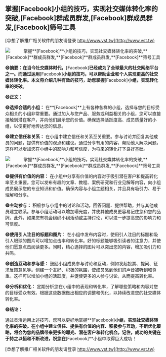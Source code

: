 ## **掌握**[Facebook]**小组的技巧，实现社交媒体转化率的突破,**[Facebook]**群成员群发,**[Facebook]**群成员群发,**[Facebook]**筛号工具**

[😍想了解推广相关软件的朋友请登录 http://www.vst.tw](http://www.vst.tw)

 <center><img src="https://vst.tw/MP4/tuiguang/png/8.png" alt="掌握**[Facebook]**小组的技巧，实现社交媒体转化率的突破,**[Facebook]**群成员群发,**[Facebook]**群成员群发,**[Facebook]**筛号工具"></center>

**😄摘要：在当今社交媒体时代，**[Facebook]**已经成为了全球最大的社交网络平台之一。而通过运用**[Facebook]**小组的技巧，可以帮助企业和个人实现更高的社交媒体转化率。本文将介绍几种有效的技巧，助您掌握**[Facebook]**小组，实现转化率的突破。**

**😄正文：**

**😄选择合适的小组：**
在**[Facebook]**上有各种各样的小组，选择与您的目标受众相关的小组非常重要。通过加入与您产品、服务或利益相关的小组，您可以直接接触到潜在客户，并向他们展示您的价值。确保选择活跃度高、成员质量好的小组，以便更好地传达您的信息。

**😄建立信任和关系：**
在小组中建立信任和关系至关重要。参与讨论并回复其他成员的问题，提供有价值的观点和建议。通过分享有用的内容，帮助他人解决问题。这样可以增加您在小组中的影响力和可信度，为将来的转化打下良好基础。

 <center><img src="https://vst.tw/MP4/tuiguang/png/5.png" alt="掌握**[Facebook]**小组的技巧，实现社交媒体转化率的突破,**[Facebook]**群成员群发,**[Facebook]**群成员群发,**[Facebook]**筛号工具"></center>

**😄提供有价值的内容：**
在小组中分享有价值的内容对于吸引潜在客户和提高转化率至关重要。您可以发布有趣的文章、教程、案例研究和行业见解等内容，向小组成员展示您的专业知识和价值。确保内容与小组主题相关，并且具有吸引力、易于理解和分享。

**😄主动参与：**
积极参与小组中的讨论和活动，回答问题、提供帮助，并与其他成员建立联系。参与小组活动可以增加曝光度，并使其他成员更容易记住您和您的品牌。此外，如果您有机会组织小组活动或主持讨论，可以进一步提高您的影响力和可信度。

**😄使用引人注目的标题和图片：**
在小组中发布内容时，使用引人注目的标题和吸引人眼球的图片可以增加点击率和转化率。好的标题能够吸引读者的注意力，并使他们愿意点击阅读更多。同时，精心选择的图片可以突出您的内容，增加吸引力和共鸣。

**😄创造互动和参与感：**
鼓励小组成员参与讨论和互动，例如发起投票、提问、征求反馈意见等。创建一个友好、积极的氛围，使成员感到他们的声音被听到和尊重。这样可以增加小组的活跃度，并促使更多的人参与讨论，从而提高转化率。

**😄分析和优化：**
定期分析您在小组中的表现和转化率，了解哪些策略和内容对您的目标受众有效。根据这些数据做出相应的调整和优化，以持续改进您的社交媒体转化率。

**😄结论：**

通过灵活运用上述技巧，您可以更好地掌握**[Facebook]**小组，实现社交媒体转化率的突破。在小组中建立信任、提供有价值的内容、积极参与互动，不断优化策略，将会为您的品牌带来更多的曝光、潜在客户和转化机会。记住，成功的关键在于持之以恒和不断改进，祝您在**[Facebook]**小组中取得巨大成功！

[😍想了解推广相关软件的朋友请登录 http://www.vst.tw](http://www.vst.tw)



